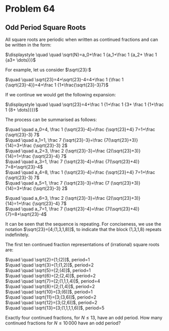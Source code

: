 # Problem 64
## Odd Period Square Roots

All square roots are periodic when written as continued fractions and can be written in the form:

$\displaystyle \quad \quad \sqrt{N}=a_0+\frac 1 {a_1+\frac 1 {a_2+ \frac 1 {a3+ \dots}}}$

For example, let us consider $\sqrt{23}:$

$\quad \quad \sqrt{23}=4+\sqrt{23}-4=4+\frac 1 {\frac 1 {\sqrt{23}-4}}=4+\frac 1  {1+\frac{\sqrt{23}-3}7}$

If we continue we would get the following expansion:

$\displaystyle \quad \quad \sqrt{23}=4+\frac 1 {1+\frac 1 {3+ \frac 1 {1+\frac 1 {8+ \dots}}}}$

The process can be summarised as follows:

$\quad \quad a_0=4, \frac 1 {\sqrt{23}-4}=\frac {\sqrt{23}+4} 7=1+\frac {\sqrt{23}-3} 7$<br>
$\quad \quad a_1=1, \frac 7 {\sqrt{23}-3}=\frac {7(\sqrt{23}+3)} {14}=3+\frac {\sqrt{23}-3} 2$<br>
$\quad \quad a_2=3, \frac 2 {\sqrt{23}-3}=\frac {2(\sqrt{23}+3)} {14}=1+\frac {\sqrt{23}-4} 7$<br>
$\quad \quad a_3=1, \frac 7 {\sqrt{23}-4}=\frac {7(\sqrt{23}+4)} 7=8+\sqrt{23}-4$<br>
$\quad \quad a_4=8, \frac 1 {\sqrt{23}-4}=\frac {\sqrt{23}+4} 7=1+\frac {\sqrt{23}-3} 7$<br>
$\quad \quad a_5=1, \frac 7 {\sqrt{23}-3}=\frac {7 (\sqrt{23}+3)} {14}=3+\frac {\sqrt{23}-3} 2$<br>

$\quad \quad a_6=3, \frac 2 {\sqrt{23}-3}=\frac {2(\sqrt{23}+3)} {14}=1+\frac {\sqrt{23}-4} 7$<br>
$\quad \quad a_7=1, \frac 7 {\sqrt{23}-4}=\frac {7(\sqrt{23}+4)} {7}=8+\sqrt{23}-4$<br>


It can be seen that the sequence is repeating. For conciseness, we use the notation $\sqrt{23}=[4;(1,3,1,8)]$, to indicate that the block (1,3,1,8) repeats indefinitely.

The first ten continued fraction representations of (irrational) square roots are:

$\quad \quad \sqrt{2}=[1;(2)]$, period=$1$<br>
$\quad \quad \sqrt{3}=[1;(1,2)]$, period=$2$<br>
$\quad \quad \sqrt{5}=[2;(4)]$, period=$1$<br>
$\quad \quad \sqrt{6}=[2;(2,4)]$, period=$2$<br>
$\quad \quad \sqrt{7}=[2;(1,1,1,4)]$, period=$4$<br>
$\quad \quad \sqrt{8}=[2;(1,4)]$, period=$2$<br>
$\quad \quad \sqrt{10}=[3;(6)]$, period=$1$<br>
$\quad \quad \sqrt{11}=[3;(3,6)]$, period=$2$<br>
$\quad \quad \sqrt{12}=[3;(2,6)]$, period=$2$<br>
$\quad \quad \sqrt{13}=[3;(1,1,1,1,6)]$, period=$5$

Exactly four continued fractions, for $N \le 13$, have an odd period.
How many continued fractions for $N \le 10\,000$ have an odd period?





